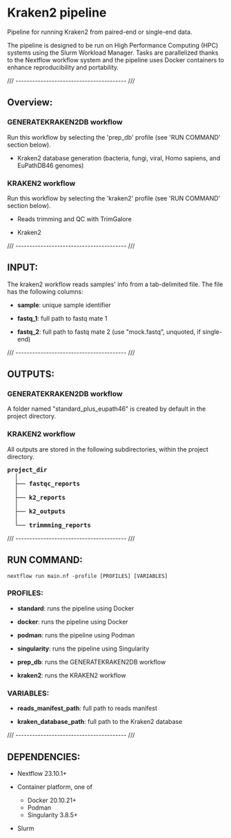 # Kraken2 pipeline

Pipeline for running Kraken2 from paired-end or single-end data.

The pipeline is designed to be run on High Performance Computing (HPC) systems using the Slurm Workload Manager. Tasks are parallelized thanks to the Nextflow workflow system and the pipeline uses Docker containers to enhance reproducibility and portability.

/// ---------------------------------------- ///

## Overview:

### GENERATEKRAKEN2DB workflow

Run this workflow by selecting the 'prep_db' profile (see 'RUN COMMAND' section below).

* Kraken2 database generation (bacteria, fungi, viral, Homo sapiens, and EuPathDB46 genomes)

### KRAKEN2 workflow

Run this workflow by selecting the 'kraken2' profile (see 'RUN COMMAND' section below).

* Reads trimming and QC with TrimGalore

* Kraken2

/// ---------------------------------------- ///

## INPUT:

The kraken2 workflow reads samples' info from a tab-delimited file.
The file has the following columns:

* **sample**: unique sample identifier

* **fastq_1**: full path to fastq mate 1

* **fastq_2**: full path to fastq mate 2 (use "mock.fastq", unquoted, if single-end)

/// ---------------------------------------- ///

## OUTPUTS:

### GENERATEKRAKEN2DB workflow

A folder named "standard_plus_eupath46" is created by default in the project directory.

### KRAKEN2 workflow

All outputs are stored in the following subdirectories, within the project directory.

<pre>
<b>project_dir</b>
  │
  ├── <b>fastqc_reports</b>
  │
  ├── <b>k2_reports</b>
  │
  ├── <b>k2_outputs</b>
  │
  └── <b>trimmming_reports</b>
</pre>

/// ---------------------------------------- ///

## RUN COMMAND:

```
nextflow run main.nf -profile [PROFILES] [VARIABLES]
```

### PROFILES:

* **standard**: runs the pipeline using Docker

* **docker**: runs the pipeline using Docker

* **podman**: runs the pipeline using Podman

* **singularity**: runs the pipeline using Singularity

* **prep_db**: runs the GENERATEKRAKEN2DB workflow

* **kraken2**: runs the KRAKEN2 workflow

### VARIABLES:

* **reads_manifest_path**: full path to reads manifest

* **kraken_database_path**: full path to the Kraken2 database

/// ---------------------------------------- ///

## DEPENDENCIES:

* Nextflow 23.10.1+

* Container platform, one of
    * Docker 20.10.21+
    * Podman
    * Singularity 3.8.5+

* Slurm
